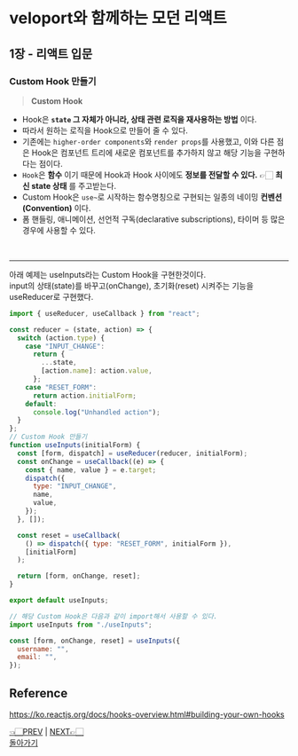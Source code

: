 # veloport와 함께하는 모던 리액트

## 1장 - 리액트 입문

### Custom Hook 만들기

> **Custom Hook**

- Hook은 **`state` 그 자체가 아니라, 상태 관련 로직을 재사용하는 방법** 이다.
- 따라서 원하는 로직을 Hook으로 만들어 줄 수 있다.
- 기존에는 `higher-order components`와 `render props`를 사용했고, 이와 다른 점은 Hook은 컴포넌트 트리에 새로운 컴포넌트를 추가하지 않고 해당 기능을 구현하다는 점이다.
- `Hook`은 **함수** 이기 때문에 Hook과 Hook 사이에도 **정보를 전달할 수 있다.** 👉🏻 **최신 state 상태** 를 주고받는다.
- Custom Hook은 `use~`로 시작하는 함수명칭으로 구현되는 일종의 네이밍 **컨벤션(Convention)** 이다.
- 폼 핸들링, 애니메이션, 선언적 구독(declarative subscriptions), 타이머 등 많은 경우에 사용할 수 있다.

<br>
<hr>

아래 예제는 useInputs라는 Custom Hook을 구현한것이다. <br>
input의 상태(state)를 바꾸고(onChange), 초기화(reset) 시켜주는 기능을 useReducer로 구현했다.

```javascript
import { useReducer, useCallback } from "react";

const reducer = (state, action) => {
  switch (action.type) {
    case "INPUT_CHANGE":
      return {
        ...state,
        [action.name]: action.value,
      };
    case "RESET_FORM":
      return action.initialForm;
    default:
      console.log("Unhandled action");
  }
};
// Custom Hook 만들기
function useInputs(initialForm) {
  const [form, dispatch] = useReducer(reducer, initialForm);
  const onChange = useCallback((e) => {
    const { name, value } = e.target;
    dispatch({
      type: "INPUT_CHANGE",
      name,
      value,
    });
  }, []);

  const reset = useCallback(
    () => dispatch({ type: "RESET_FORM", initialForm }),
    [initialForm]
  );

  return [form, onChange, reset];
}

export default useInputs;
```

```javascript
// 해당 Custom Hook은 다음과 같이 import해서 사용할 수 있다.
import useInputs from "./useInputs";

const [form, onChange, reset] = useInputs({
  username: "",
  email: "",
});
```

## Reference

<https://ko.reactjs.org/docs/hooks-overview.html#building-your-own-hooks>
<br>

[👈🏻PREV](https://github.com/ss-won/veloport-react/blob/master/Ch1/12.md) |
[NEXT👉🏻](https://github.com/ss-won/veloport-react/blob/master/Ch1/14.md) <br>
[돌아가기](https://github.com/ss-won/veloport-react)
